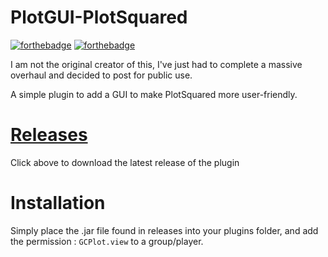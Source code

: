# PlotGUI-PlotSquared
[![forthebadge](http://forthebadge.com/images/badges/built-with-love.svg)](https://github.com/PaddyWagon/PlotGUI-PlotSquared) [![forthebadge](https://forthebadge.com/images/badges/made-with-java.svg)](https://github.com/PaddyWagon/PlotGUI-PlotSquared) 

I am not the original creator of this, I've just had to complete a massive overhaul and decided to post for public use.

A simple plugin to add a GUI to make PlotSquared more user-friendly.

# [Releases](https://github.com/PaddyWagon/PlotGUI-PlotSquared/releases)
Click above to download the latest release of the plugin 

# Installation
Simply place the .jar file found in releases into your plugins folder, and add the permission : `GCPlot.view` to a group/player. 

